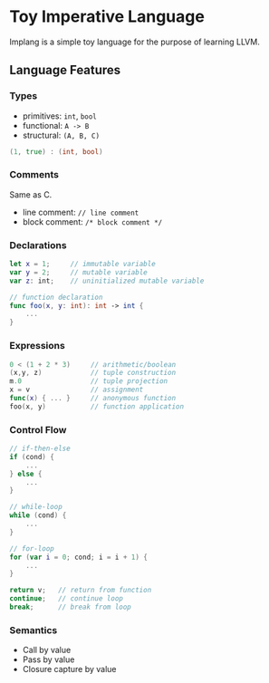 # Toy Imperative Language

Implang is a simple toy language for the purpose of learning LLVM.

## Language Features
### Types
- primitives: `int`, `bool`
- functional: `A -> B`
- structural: `(A, B, C)`

```go
(1, true) : (int, bool)
```

### Comments
Same as C.
- line comment: `// line comment`
- block comment: `/* block comment */`

### Declarations
```swift
let x = 1;     // immutable variable
var y = 2;     // mutable variable
var z: int;    // uninitialized mutable variable

// function declaration
func foo(x, y: int): int -> int { 
    ...
}
```

### Expressions
```swift
0 < (1 + 2 * 3)     // arithmetic/boolean
(x,y, z)            // tuple construction
m.0                 // tuple projection
x = v               // assignment
func(x) { ... }     // anonymous function
foo(x, y)           // function application
```

### Control Flow
```swift
// if-then-else
if (cond) {
    ...
} else {
    ...
}

// while-loop
while (cond) {
    ...
}

// for-loop
for (var i = 0; cond; i = i + 1) {
    ...
}

return v;   // return from function
continue;   // continue loop
break;      // break from loop
```

### Semantics
- Call by value
- Pass by value
- Closure capture by value